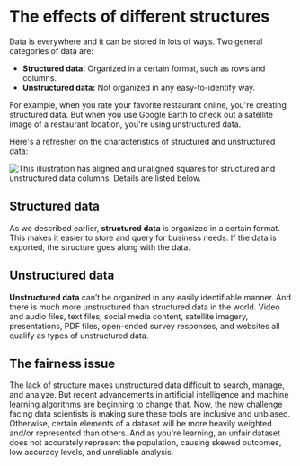 # The effects of different structures

Data is everywhere and it can be stored in lots of ways. Two general categories of data are:

* **Structured data:** Organized in a certain format, such as rows and columns.
* **Unstructured data:** Not organized in any easy-to-identify way.

For example, when you rate your favorite restaurant online, you're creating structured data. But when you use Google Earth to check out a satellite image of a restaurant location, you're using unstructured data.

Here's a refresher on the characteristics of structured and unstructured data:

![This illustration has aligned and unaligned squares for structured and unstructured data columns. Details are listed below.](https://d3c33hcgiwev3.cloudfront.net/imageAssetProxy.v1/bG2cUYmWTg6tnFGJli4OAQ_29c5e99b864645df8cb1f3c5900b3c3e_DA_C3M1L3R2.png?expiry=1719446400000&hmac=-nJSi3CoihdEV6SG4kx_Etm4cTAqixOODMISbZMLflE)

## Structured data

As we described earlier, **structured data** is organized in a certain format. This makes it easier to store and query for business needs. If the data is exported, the structure goes along with the data.

## Unstructured data

**Unstructured data** can’t be organized in any easily identifiable manner. And there is much more unstructured than structured data in the world. Video and audio files, text files, social media content, satellite imagery, presentations, PDF files, open-ended survey responses, and websites all qualify as types of unstructured data.

## The fairness issue

The lack of structure makes unstructured data difficult to search, manage, and analyze. But recent advancements in artificial intelligence and machine learning algorithms are beginning to change that. Now, the new challenge facing data scientists is making sure these tools are inclusive and unbiased. Otherwise, certain elements of a dataset will be more heavily weighted and/or represented than others. And as you're learning, an unfair dataset does not accurately represent the population, causing skewed outcomes, low accuracy levels, and unreliable analysis.
